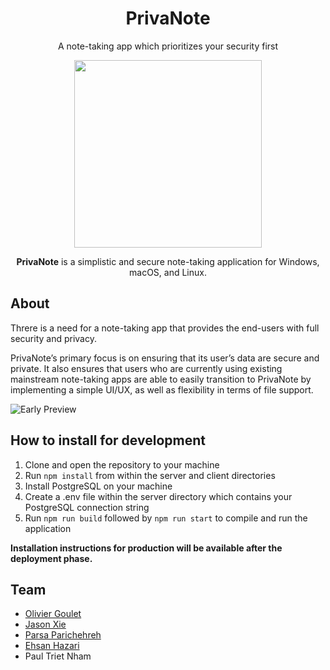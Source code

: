 <div align="center">
  <h1>PrivaNote</h1>
  <p>A note-taking app which prioritizes your security first</p>
  <img src="https://i.imgur.com/x9vwemE.png" width="300"/>
  <p><b>PrivaNote</b> is a simplistic and secure note-taking application for Windows, macOS, and Linux.</p>
</div>

## About
Threre is a need for a note-taking app that provides the end-users with full security and privacy. 

PrivaNote’s primary focus is on ensuring that its user’s data are secure and private. It also ensures that users who are currently using existing mainstream note-taking apps are able to easily transition to PrivaNote by implementing a simple UI/UX, as well as flexibility in terms of file support. 

![Early Preview](https://i.imgur.com/JADxLG1.png)

## How to install for development
1. Clone and open the repository to your machine
2. Run `npm install` from within the server and client directories
3. Install PostgreSQL on your machine
4. Create a .env file within the server directory which contains your PostgreSQL connection string
5. Run `npm run build` followed by `npm run start` to compile and run the application

**Installation instructions for production will be available after the deployment phase.**

## Team
* [Olivier Goulet](https://github.com/oliviergoulet5)
* [Jason Xie](https://github.com/thejasonxie)
* [Parsa Parichehreh](https://github.com/parsa111)
* [Ehsan Hazari](https://github.com/EHSANHAZARI)
* Paul Triet Nham

